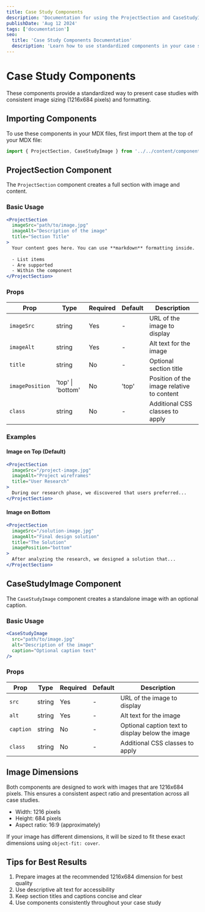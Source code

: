 ```yaml
---
title: Case Study Components
description: 'Documentation for using the ProjectSection and CaseStudyImage components'
publishDate: 'Aug 12 2024'
tags: ['documentation']
seo:
  title: 'Case Study Components Documentation'
  description: 'Learn how to use standardized components in your case studies'
---
```


# Case Study Components

These components provide a standardized way to present case studies with consistent image sizing (1216x684 pixels) and formatting.

## Importing Components

To use these components in your MDX files, first import them at the top of your MDX file:

```jsx
import { ProjectSection, CaseStudyImage } from '../../content/components';
```

## ProjectSection Component

The `ProjectSection` component creates a full section with image and content.

### Basic Usage

```jsx
<ProjectSection
  imageSrc="path/to/image.jpg"
  imageAlt="Description of the image"
  title="Section Title"
>
  Your content goes here. You can use **markdown** formatting inside.
  
  - List items
  - Are supported
  - Within the component
</ProjectSection>
```

### Props

| Prop | Type | Required | Default | Description |
| ---- | ---- | -------- | ------- | ----------- |
| `imageSrc` | string | Yes | - | URL of the image to display |
| `imageAlt` | string | Yes | - | Alt text for the image |
| `title` | string | No | - | Optional section title |
| `imagePosition` | 'top' \| 'bottom' | No | 'top' | Position of the image relative to content |
| `class` | string | No | - | Additional CSS classes to apply |

### Examples

#### Image on Top (Default)

```jsx
<ProjectSection
  imageSrc="/project-image.jpg"
  imageAlt="Project wireframes"
  title="User Research"
>
  During our research phase, we discovered that users preferred...
</ProjectSection>
```

#### Image on Bottom

```jsx
<ProjectSection
  imageSrc="/solution-image.jpg"
  imageAlt="Final design solution"
  title="The Solution"
  imagePosition="bottom"
>
  After analyzing the research, we designed a solution that...
</ProjectSection>
```

## CaseStudyImage Component

The `CaseStudyImage` component creates a standalone image with an optional caption.

### Basic Usage

```jsx
<CaseStudyImage
  src="path/to/image.jpg"
  alt="Description of the image"
  caption="Optional caption text"
/>
```

### Props

| Prop | Type | Required | Default | Description |
| ---- | ---- | -------- | ------- | ----------- |
| `src` | string | Yes | - | URL of the image to display |
| `alt` | string | Yes | - | Alt text for the image |
| `caption` | string | No | - | Optional caption text to display below the image |
| `class` | string | No | - | Additional CSS classes to apply |

## Image Dimensions

Both components are designed to work with images that are 1216x684 pixels. This ensures a consistent aspect ratio and presentation across all case studies.

- Width: 1216 pixels
- Height: 684 pixels
- Aspect ratio: 16:9 (approximately)

If your image has different dimensions, it will be sized to fit these exact dimensions using `object-fit: cover`.

## Tips for Best Results

1. Prepare images at the recommended 1216x684 dimension for best quality
2. Use descriptive alt text for accessibility
3. Keep section titles and captions concise and clear
4. Use components consistently throughout your case study